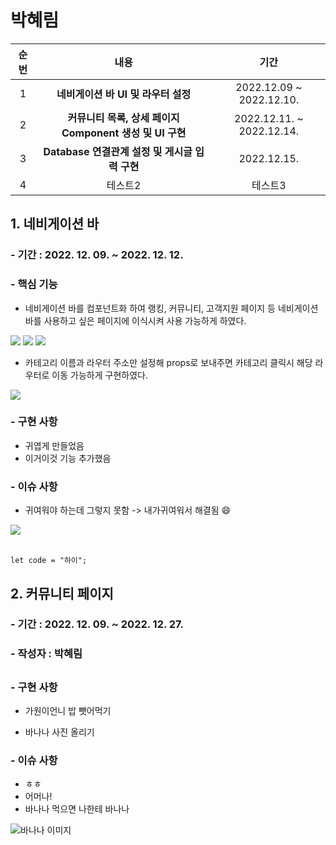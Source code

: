 # 박혜림
|순번|내용|기간|
|:------:|:---:|:---:|
|1|**네비게이션 바 UI 및 라우터 설정**|2022.12.09 ~ 2022.12.10.|
|2|**커뮤니티 목록, 상세 페이지 Component 생성 및 UI 구현**|2022.12.11. ~ 2022.12.14.|
|3|**Database 연결관계 설정 및 게시글 입력 구현**|2022.12.15.|
|4|테스트2|테스트3|

## 1. 네비게이션 바
### - 기간 : 2022. 12. 09. ~ 2022. 12. 12.
### - 핵심 기능
* 네비게이션 바를 컴포넌트화 하여 랭킹, 커뮤니티, 고객지원 페이지 등 네비게이션 바를 사용하고 싶은 페이지에 이식시켜 사용 가능하게 하였다.
<img src = "https://cdn.imweb.me/upload/S2020090710444c43a5dc5/264491c07402a.png">
<img src = "https://cdn.imweb.me/upload/S2020090710444c43a5dc5/7be58594809eb.png">
<img src = "https://cdn.imweb.me/upload/S2020090710444c43a5dc5/4555c8ecca382.png">

* 카테고리 이름과 라우터 주소만 설정해 props로 보내주면 카테고리 클릭시 해당 라우터로 이동 가능하게 구현하였다.
<img src = "https://cdn.imweb.me/upload/S2020090710444c43a5dc5/2ba4afb10ffce.png">

### - 구현 사항
* 귀엽게 만들었음
* 이거이것 기능 추가했음
### - 이슈 사항 
* 귀여워야 하는데 그렇지 못함 -> 내가귀여워서 해결됨 :smile:


<img src = "https://artyandbanana.com/wp-content/uploads/2022/10/%EB%B0%94%EB%82%98%EB%82%98-%EC%9E%89%EA%B8%80%EB%A6%AC%EC%89%AC-%EB%A1%9C%EA%B3%A0-2-1.jpg"><br><br>
```
let code = "하이";
```


## 2. 커뮤니티 페이지
### - 기간 : 2022. 12. 09. ~ 2022. 12. 27.
### - 작성자 : 박혜림
## 
### - 구현 사항
- 가원이언니 밥 뺏어먹기
* 바나나 사진 올리기
### - 이슈 사항 
* ㅎㅎ 
* 어머나!
* 바나나 먹으면 나한테 바나나

<img src="https://dimg.donga.com/wps/NEWS/IMAGE/2022/04/19/112966942.2.jpg" alt="바나나 이미지">

